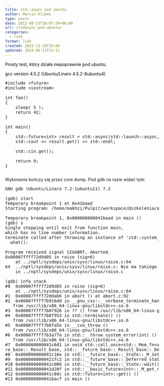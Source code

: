 ```yaml
---
title: std::async pod ubuntu
author: Marcin Klimek
type: posts
date: 2012-08-23T10:07:29+00:00
url: /stdasync-pod-ubuntu/
categories:
  - link
format: link
created: 2023-11-18T19:04
updated: 2024-06-11T14:11
---
```

<p class="brush:cpp">
  <span style="color: #000000;">Prosty test, który działa niepoprawnie pod ubuntu.</span>
</p>

<p class="brush:cpp">
  <span style="color: #000000;">gcc version 4.5.2 (Ubuntu/Linaro 4.5.2-8ubuntu4) </span>
</p>

<pre class="brush:cpp">#include &lt;future&gt;
#include &lt;iostream&gt;

int foo()
{
    sleep( 5 );
    return 42;
}

int main()
{
    std::future&lt;int&gt; result = std::async(std::launch::async, foo );
    std::cout &lt;&lt; result.get() &lt;&lt; std::endl;

    std::cin.get();

    return 0;
}</pre>

<pre class="brush:cpp"></pre>

<p class="brush:cpp">
  Wykonanie kończy się przez core dump. Pod gdb na razie widać tyle:
</p>

<pre class="brush:cpp">GNU gdb (Ubuntu/Linaro 7.2-1ubuntu11) 7.2

(gdb) start
Temporary breakpoint 1 at 0x41baad
Starting program: /home/makhzi/Pulpit/workspace/@szkolenia/async-test/async-test 

Temporary breakpoint 1, 0x000000000041baad in main ()
(gdb) s
Single stepping until exit from function main,
which has no line number information.
terminate called after throwing an instance of 'std::system_error'
  what():  

Program received signal SIGABRT, Aborted.
0x00007ffff72d9d05 in raise (sig=6)
    at ../nptl/sysdeps/unix/sysv/linux/raise.c:64
64	../nptl/sysdeps/unix/sysv/linux/raise.c: Nie ma takiego pliku ani katalogu.
	in ../nptl/sysdeps/unix/sysv/linux/raise.c

(gdb) info stack
#0  0x00007ffff72d9d05 in raise (sig=6)
    at ../nptl/sysdeps/unix/sysv/linux/raise.c:64
#1  0x00007ffff72ddab6 in abort () at abort.c:92
#2  0x00007ffff7b916dd in __gnu_cxx::__verbose_terminate_handler() ()
   from /usr/lib/x86_64-linux-gnu/libstdc++.so.6
#3  0x00007ffff7b8f926 in ?? () from /usr/lib/x86_64-linux-gnu/libstdc++.so.6
#4  0x00007ffff7b8f953 in std::terminate() ()
   from /usr/lib/x86_64-linux-gnu/libstdc++.so.6
#5  0x00007ffff7b8fa5e in __cxa_throw ()
   from /usr/lib/x86_64-linux-gnu/libstdc++.so.6
#6  0x00007ffff7b3a77a in std::__throw_system_error(int) ()
   from /usr/lib/x86_64-linux-gnu/libstdc++.so.6
#7  0x000000000041c6d1 in void std::call_once&lt;std::_Mem_fn&lt;void (std::__future_base::_State::*)(std::function&lt;std::unique_ptr&lt;std::__future_base::_Result_base, std::__future_base::_Result_base::_Deleter&gt; ()()&gt;&, bool&)&gt;, std::__future_base::_State* const, std::reference_wrapper&lt;std::function&lt;std::unique_ptr&lt;std::__future_base::_Result_base, std::__future_base::_Result_base::_Deleter&gt; ()()&gt; &gt;, std::reference_wrapper&lt;bool&gt; &gt;(std::once_flag&, std::_Mem_fn&lt;void (std::__future_base::_State::*)(std::function&lt;std::unique_ptr&lt;std::__future_base::_Result_base, std::__future_base::_Result_base::_Deleter&gt; ()()&gt;&, bool&)&gt;, std::__future_base::_State* const&&, std::reference_wrapper&lt;std::function&lt;std::unique_ptr&lt;std::__futu---Type &lt;return&gt; to continue, or q &lt;return&gt; to quit---info stack
re_base::_Result_base, std::__future_base::_Result_base::_Deleter&gt; ()()&gt; &gt;&&, std::reference_wrapper&lt;bool&gt;&&) ()
#8  0x000000000041c16e in std::__future_base::_State::_M_set_result(std::function&lt;std::unique_ptr&lt;std::__future_base::_Result_base, std::__future_base::_Result_base::_Deleter&gt; ()()&gt;, bool) ()
#9  0x0000000000421fc2 in std::__future_base::_Deferred_state&lt;int&gt;::_M_run_deferred() ()
#10 0x000000000041c006 in std::__future_base::_State::wait() ()
#11 0x000000000041d20f in std::__basic_future&lt;int&gt;::_M_get_result() ()
#12 0x000000000041c8dc in std::future&lt;int&gt;::get() ()
#13 0x000000000041bacf in main ()</pre>

<p class="brush:cpp">